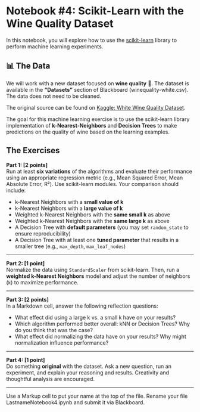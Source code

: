 # Notebook #4: Scikit-Learn with the Wine Quality Dataset  

In this notebook, you will explore how to use the [scikit-learn](https://scikit-learn.org) library to perform machine learning experiments.  

## 📊 The Data  

We will work with a new dataset focused on **wine quality** 🍷. The dataset is available in the **“Datasets”** section of Blackboard (winequality-white.csv). The data does not need to be cleaned. 

The original source can be found on [Kaggle: White Wine Quality Dataset](https://www.kaggle.com/datasets/piyushagni5/white-wine-quality).  

The goal for this machine learning exercise is to use the scikit-learn library implementation of **k-Nearest-Neighbors** and **Decision Trees** to make predictions on the quality of wine based on the learning examples. 
## The Exercises  

**Part 1: [2 points]**  
Run at least **six variations** of the algorithms and evaluate their performance using an appropriate regression metric (e.g., Mean Squared Error, Mean Absolute Error, R²). Use scikit-learn modules. Your comparison should include:  
- k-Nearest Neighbors with a **small value of k**  
- k-Nearest Neighbors with a **large value of k**  
- Weighted k-Nearest Neighbors with the **same small k** as above  
- Weighted k-Nearest Neighbors with the **same large k** as above  
- A Decision Tree with **default parameters** (you may set `random_state` to ensure reproducibility)  
- A Decision Tree with at least one **tuned parameter** that results in a smaller tree (e.g., `max_depth`, `max_leaf_nodes`)  

---

**Part 2: [1 point]**  
Normalize the data using `StandardScaler` from scikit-learn. Then, run a **weighted k-Nearest Neighbors** model and adjust the number of neighbors (`k`) to maximize performance.  

---

**Part 3: [2 points]**  
In a Markdown cell, answer the following reflection questions:  
- What effect did using a large k vs. a small k have on your results?  
- Which algorithm performed better overall: kNN or Decision Trees? Why do you think that was the case?  
- What effect did normalizing the data have on your results? Why might normalization influence performance?  

---

**Part 4: [1 point]**  
Do something **original** with the dataset. Ask a new question, run an experiment, and explain your reasoning and results. Creativity and thoughtful analysis are encouraged.  

---
Use a Markup cell to put your name at the top of the file. Rename your file LastnameNotebook4.ipynb and submit it via Blackboard.
